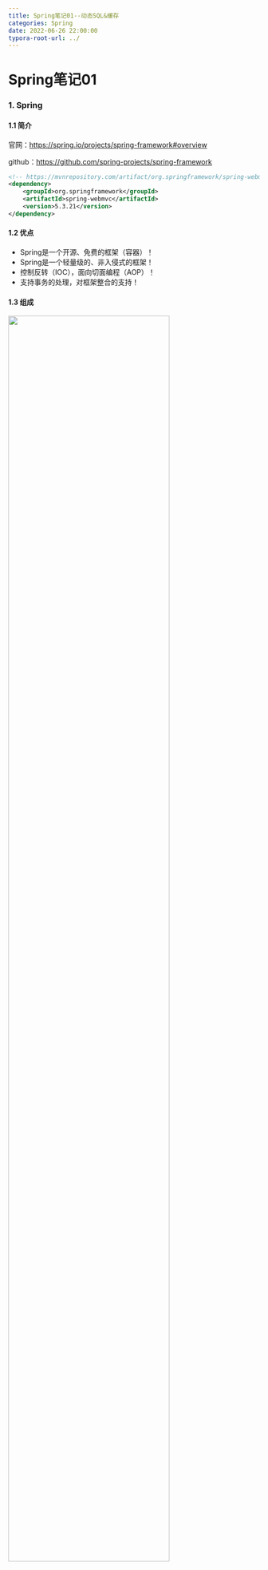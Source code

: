 ```yaml
---
title: Spring笔记01--动态SQL&缓存
categories: Spring
date: 2022-06-26 22:00:00
typora-root-url: ../
---
```


# Spring笔记01

### 1. Spring

#### 1.1 简介

官网：https://spring.io/projects/spring-framework#overview

github：https://github.com/spring-projects/spring-framework

```xml
<!-- https://mvnrepository.com/artifact/org.springframework/spring-webmvc -->
<dependency>
    <groupId>org.springframework</groupId>
    <artifactId>spring-webmvc</artifactId>
    <version>5.3.21</version>
</dependency>
```

#### 1.2 优点

- Spring是一个开源、免费的框架（容器）！
- Spring是一个轻量级的、非入侵式的框架！
- 控制反转（IOC），面向切面编程（AOP）！
- 支持事务的处理，对框架整合的支持！

#### 1.3 组成 

<img src="https://lics-blogs-1258546254.cos.ap-nanjing.myqcloud.com/images/Spring/Spring01-01-7modules.jpg" width="80%" style="center"/>

